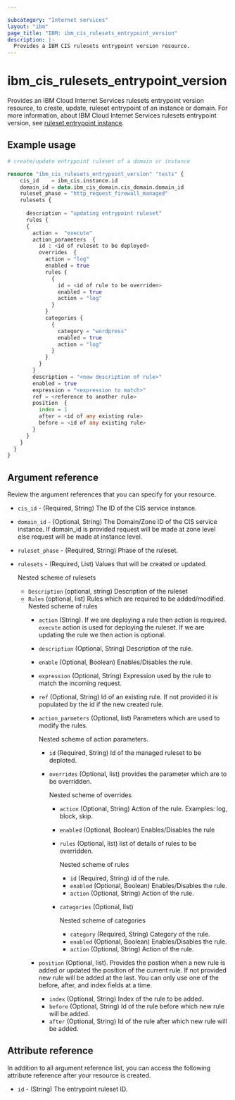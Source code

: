 ```yaml
---

subcategory: "Internet services"
layout: "ibm"
page_title: "IBM: ibm_cis_rulesets_entrypoint_version"
description: |-
  Provides a IBM CIS rulesets entrypoint version resource.
---
```


# ibm_cis_rulesets_entrypoint_version
Provides an IBM Cloud Internet Services rulesets entrypoint version resource, to create, update, ruleset entrypoint of an instance or domain. For more information, about IBM Cloud Internet Services rulesets entrypoint version, see [ruleset entrypoint instance]().

## Example usage

```terraform
# create/update entrypoint ruleset of a domain or instance

resource "ibm_cis_rulesets_entrypoint_version" "tests" {
    cis_id    = ibm_cis.instance.id
    domain_id = data.ibm_cis_domain.cis_domain.domain_id
    ruleset_phase = "http_request_firewall_managed"
    rulesets {
  
      description = "updating entrypoint ruleset"
      rules {
      {
        action =  "execute"
        action_parameters  {
          id : <id of ruleset to be deployed>
          overrides  {
            action = "log"
            enabled = true
            rules {
              {
                id = <id of rule to be overriden>
                enabled = true
                action = "log"
              }
            }
            categories {
              {
                category = "wordpress"
                enabled = true
                action = "log"
              }
            }
          }
        }
        description = "<new description of rule>"
        enabled = true
        expression = "<expression to match>"
        ref = <reference to another rule>
        position  {
          index = 1
          after = <id of any existing rule>
          before = <id of any existing rule>
        }
      }
    }
  }
}
```

## Argument reference
Review the argument references that you can specify for your resource. 

- `cis_id` - (Required, String) The ID of the CIS service instance.
- `domain_id` - (Optional, String) The Domain/Zone ID of the CIS service instance. If domain_id is provided request will be made at zone level else request will be made at instance level.
- `ruleset_phase` - (Required, String) Phase of the ruleset.
- `rulesets` - (Required, List) Values that will be created or updated.

  Nested scheme of rulesets
  - `Description` (optional, string) Description of the ruleset
  - `Rules` (optional, list) Rules which are required to be added/modified.
  Nested scheme of rules
    - `action` (String). If we are deploying a rule then action is required. `execute` action is used for deploying the ruleset. If we are updating the rule we then action is optional.
    - `description` (Optional, String) Description of the rule.
    - `enable` (Optional, Boolean) Enables/Disables the rule.
    - `expression` (Optional, String) Expression used by the rule to match the incoming request.
    - `ref` (Optional, String) Id of an existing rule. If not provided it is populated by the id if the new created rule.
    - `action_parmeters` (Optional, list) Parameters which are used to modify the rules.
    
      Nested scheme of action parameters.
      - `id` (Required, String) Id of the managed ruleset to be deploted.
      - `overrides` (Optional, list) provides the parameter which are to be overridden.

        Nested scheme of overrides
        - `action` (Optional, String) Action of the rule. Examples: log, block, skip.
        - `enabled` (Optional, Boolean) Enables/Disables the rule
        - `rules` (Optional, list) list of details of rules to be overridden.

          Nested scheme of rules
          - `id` (Required, String) id of the rule.
          - `enabled` (Optional, Boolean) Enables/Disables the rule.
          - `action` (Optional, String) Action of the rule.
        - `categories` (Optional, list)
          
          Nested scheme of categories
          - `category` (Required, String) Category of the rule.
          - `enabled` (Optional, Boolean) Enables/Disables the rule.
          - `action` (Optional, String) Action of the rule.
    - `position` (Optional, list). Provides the postion when a new rule is added or updated the position of the current rule. If not provided new rule will be added at the last. You can only use one of the before, after, and index fields at a time.
      - `index` (Optional, String) Index of the rule to be added. 
      - `before` (Optional, String) Id of the rule before which new rule will be added. 
      - `after` (Optional, String) Id of the rule after which new rule will be added.

        

## Attribute reference
In addition to all argument reference list, you can access the following attribute reference after your resource is created.

- `id` - (String) The entrypoint ruleset ID.